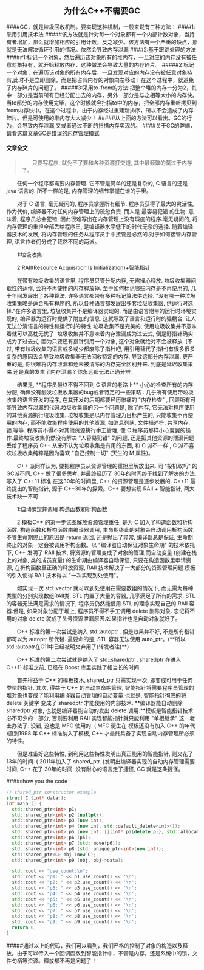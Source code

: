 ## <center>**为什么C++不需要GC**</center>
####GC，就是垃圾回收机制。要实现这种机制，一般来说有三种方法：
####1:采用引用技术法
#####该方法就是针对每一个对象都有一个内部计数对象，当持有者增加，那么就增加相应的引用计数，反之减少。该方法有一个严重的缺点，那就是无法解决循环引用的情况。依然会导致内存泄漏
####2:基于跟踪处理的方法
#####1:标记一个对象，然后遍历该对象所有的堆内存，一旦对应的内存没有被任意对象持有，就开始释放内存，这种做法会导致大量的内存碎片。
#####2:标记一个对象，在遍历该对象的所有内存后，一旦发现对应的内存没有被任意对象持有,此时不是立即删除，而是把占有内存的对象向左移动！在这个过程中，就避免了内存碎片的问题了。
#####3:采用to-from的方法:把整个堆的内存一分为2，其中一部分是当前所有已经分配出去的内存，另外一部分是与之相等大小的内存快。当to部分的内存使用完毕，这个时候就会扫描to中的内存，把全部内存重新拷贝到from内存快中。在这个过程中，由于内存经过重建新排序，所以不会造成了内存碎片。但是可使用的堆内存大大减少！
#####从上面的方法可以看出。GC的行为，会导致内存泄漏,又或者通过不断的扫描内存实现的。
####关于GC的弊端，请看这篇文章[GC是错误的内存管理模式](http://microcai.org/2013/07/27/gc-is-wrong-way-of-doing-memory-managment.html)
#### 文章全文
><p style="text-indent: 2em"> 只要写程序, 就免不了要和各种资源打交道, 其中最频繁的莫过于内存了。<p>
<p style="text-indent: 2em">任何一个程序都需要内存管理. 它不管是简单的还是复杂的, C 语言的还是 java 语言的. 所不一样的是, 内存管理的细节掌握在谁的手里。<p>
<p style="text-indent: 2em">对于 C 语言, 毫无疑问的, 程序员掌握所有细节. 程序员获得了最大的灵活性, 作为代价, 编译器不对任何内存管理上的疏忽负责. 而人是 最容易犯错 的生物. 意味着, 程序员总会犯错, 因此很难写出在内存管理上没有瑕疵的程序.毫无疑问的, 将内存管理的重担全部丢给程序员, 是编译器水平低下的时代无奈的选择. 随着编译器技术的发展, 将内存管理的任务从程序员手中接管是必然的.对于如何接管内存管理, 语言作者们分成了截然不同的两派。<p>
<p style="text-indent: 2em">1:垃圾收集<p>
<p style="text-indent: 2em">2:RAII(Resource Acquisition Is Initialization)+智能指针<p>
<p style="text-indent: 2em">在带有垃圾收集的语言里, 程序员只管分配内存, 无需操心释放. 垃圾收集器间歇性的运作, 会将不再使用的内存释放掉. 至于如何标记哪些内存是不再使用的, 几十年间发展出了各种算法. 许多语言都带有多种标记算法供选择. "没有哪一种垃圾收集策略是适合所有程序的, 所以各种语言都发展出多套垃圾收集器, 供运行时选择."在许多语言里, 垃圾收集并不是编译器实现的, 而是由语言附带的运行时环境实现的, 编译器为运行时提供了附加的信息. 这就导致了语言和运行时的强耦合. 让人无法分清语言的特性和运行时的特性.垃圾收集不是完美的, 使用垃圾收集并不意味着就可以高枕无忧了. 垃圾收集并不意味着内存泄漏成为过去式, 倒是野指针确实成为了过去式, 因为只要还有指针引用一个对象, 这个对象就绝对不会被释放. (不过, 带有垃圾收集的语言或多或少都废除了指针吧, 用引用替代了指针)有很多很多复杂的原因丢会导致垃圾收集器无法回收特定的内存, 导致这部分内存泄漏. 更严重的是, 你很难将内存泄漏和还未被清除的内存完全区别开来. 到底是延迟收集策略 还是真的发生了内存泄漏 ? 你永远都无法正确分辨。<p>
<p style="text-indent: 2em">结果是, **程序员最终不得不回到 C 语言的老路上** 小心的检查所有的内存分配, 确保没有触发垃圾收集器的bug或者特定的一些策略 . 几乎所有使用带垃圾收集的语言开发的程序, 在其开发的后期都要经历惨痛的 "内存检查" , 回顾所有可能导致内存泄漏的代码.垃圾收集器的另一个问题是, 除了内存, 它无法对程序使用的其他资源执行垃圾收集. 垃圾收集是以内存管理为目标产生的, 只能收集不再使用的内存, 而不能收集程序使用的其他资源, 如消息列队, 文件描述符, 共享内存, 锁.等等. 程序员不得不对其他资源执行手工管理, 像 C 程序员那样小心翼翼的操作.最终垃圾收集仍然没有解决 "人容易犯错" 的问题, 还是把其他资源的泄漏问题丢给了程序员.C++ 从来不认为垃圾收集是有用的东西, 和 C 派不一样 , C 派不喜欢垃圾收集纯粹是因为喜欢 "自己控制一切" (天生的 M 属性)。<p>
<p style="text-indent: 2em">C++ 派同样认为, 要把程序员从资源管理的重担里解放出来. 同 "投机取巧" 的 GC派不同, C++ 做了很多思考, 并最终经历了 30年的时间终于找到了解决的办法. 写入了 C++11 标准.在这30年的时间里, C++ 的资源管理是逐步发展的. C++11 最终提出的智能指针, 源于 C++30年的探索。C++ 要想实现 RAII + 智能指针, 两大技术缺一不可 <p>
<p style="text-indent: 2em">1:自动确定并调用 构造函数和析构函数 <p>
<p style="text-indent: 2em">2:模板C++ 的第一步试图解放资源管理重任, 是为 C 加入了构造函数和析构函数. 构造函数和析构函数由编译器调用, 生命期终止的对象会自动调用析构函数. 不管生命期终止的原因是 return 返回, 还是抛出了异常, 编译器总是保证, 生命期终止的对象一定会被调用析构函数。以 "编译器自动保证对象生命期" 的技术依托下, C++ 发明了 RAII 技术, 将资源的管理变成了对象的管理,而自动变量 (创建在栈上的对象, 类的成员变量) 的生命期由编译器自动保证, 只要在构造函数里申请资源, 在析构函数里正确的释放资源, RAII 技术解决了一大部分的资源管理问题.模板的引入使得 RAII 技术得以 "一次实现到处使用"。<p>
<p style="text-indent: 2em">如实现一次 std::vector 就可以到处使用在需要数组的情况下, 而无需为每种类型的分别实现数组RAII类. STL 内置了大量的容器, 几乎满足了所有的需求. STL的容器无法满足需求的情况下, 程序员仍然能借用 STL 的理念实现自己的 RAII 容器.但是, 如果对象分配于堆上, 程序员不得不手工调用 delete 删除对象. 忘记将不用的对象 delete 就成了头号资源泄漏原因.如果指针也是自动对象就好了。<p>
<p style="text-indent: 2em">C++ 标准的第一次尝试是纳入 std::autoptr . 但是效果并不好, 不是所有指针都可以为 autoptr 所代替. 最要命的是, STL 容器无法使用 auto_ptr。(**所以std::autoptr在C11中已经被明文弃用了(转发者注)**)<p>
<p style="text-indent: 2em">C++ 标准的第二次尝试就是纳入了 std::sharedptr , sharedptr 在进入 C++11 标准之前, 已经在 Boost 库里实践了相当长的时间.<p>
<p style="text-indent: 2em">首先得益于 C++ 的模板技术, shared_ptr 只需实现一次, 即变成可用于任何类型的指针. 其次, 得益于 C++ 的自动生命期管理, 智能指针将需要程序员管理的堆对象也变成了能利用编译器自动管理的自动变量.也就是, 智能指针彻底的将 delete 关键字 变成了 sharedptr 才能使用的内部技术. **编译器能自动删除 sharedptr 对象, 也就是编译器能自动的发出 delete 调用.**模板是智能指针技术必不可少的一部分, 否则要利用 RAII 实现智能指针就只能利用 "单根继承" 这一老土办法了. 没错, 这也是 MFC 使用的. ( MFC 诞生在 模板还没有加入 C++ 的年代 )直到1998 年 C++ 标准纳入了模板, C++ 才最终具备了实现自动内存管理所必须的特性。<p>
<p style="text-indent: 2em">但是准备好这些特性, 到利用这些特性发明出真正能用的智能指针, 则又花了13年的时间. ( 2011年加入了 shared_ptr. )发明出编译器实现的自动内存管理需要时间, C++ 花了 30年的时间. 没有耐心的语言走了捷径, GC 就是这条捷径。<p>

####show you the code
```c++
// shared_ptr constructor example
struct C {int* data;};
int main () {
  std::shared_ptr<int> p1;
  std::shared_ptr<int> p2 (nullptr);
  std::shared_ptr<int> p3 (new int);
  std::shared_ptr<int> p4 (new int, std::default_delete<int>());
  std::shared_ptr<int> p5 (new int, [](int* p){delete p;}, std::allocator<int>());
  std::shared_ptr<int> p6 (p5);
  std::shared_ptr<int> p7 (std::move(p6));
  std::shared_ptr<int> p8 (std::unique_ptr<int>(new int));
  std::shared_ptr<C> obj (new C);
  std::shared_ptr<int> p9 (obj, obj->data);

  std::cout << "use_count:\n";
  std::cout << "p1: " << p1.use_count() << '\n';
  std::cout << "p2: " << p2.use_count() << '\n';
  std::cout << "p3: " << p3.use_count() << '\n';
  std::cout << "p4: " << p4.use_count() << '\n';
  std::cout << "p5: " << p5.use_count() << '\n';
  std::cout << "p6: " << p6.use_count() << '\n';
  std::cout << "p7: " << p7.use_count() << '\n';
  std::cout << "p8: " << p8.use_count() << '\n';
  std::cout << "p9: " << p9.use_count() << '\n';
  return 0;
}
```

#####通过以上的代码，我们可以看到，我们严格的控制了对象的构造以及释放。由于可以传入一个回调函数到智能指针中，不管是内存，还是系统中的锁，文件句柄等资源。释放都不再是问题了！

